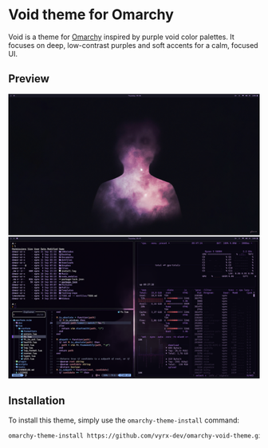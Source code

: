 # Void theme for Omarchy

Void is a theme for [Omarchy](https://omarchy.org) inspired by purple void color palettes. It focuses on deep, low-contrast purples and soft accents for a calm, focused UI.

## Preview

![Omarchy homescreen setup](./assets/homescreen_1.png)<br>
![Omarchy btop](./assets/setup-1.png)

## Installation

To install this theme, simply use the `omarchy-theme-install` command:

```bash
omarchy-theme-install https://github.com/vyrx-dev/omarchy-void-theme.git
```
